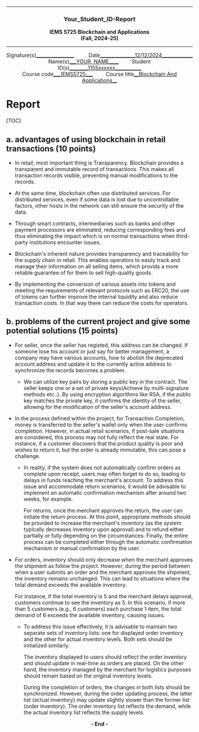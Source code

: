 <div align=center>
    <hr/>
    <h3>Your_Student_ID-Report</h3>
    <strong>
        IEMS 5725 Blockchain and Applications<br/>
        (Fall, 2024-25)
    </strong>
    <hr/>
</div>

<div align=center>
	Signature(s)<u>________________</u>&nbsp;&nbsp;&nbsp;&nbsp;&nbsp;&nbsp;&nbsp;&nbsp;&nbsp;&nbsp;Date<u>_______________12/12/2024_____________</u><br>
    Name(s)<u>___YOUR, NAME____</u>&nbsp;&nbsp;&nbsp;&nbsp;&nbsp;&nbsp;&nbsp;&nbsp;&nbsp;Student ID(s)<u>________1155xxxxxx___________</u><br>
    Course code<u>___IEMS5725___</u>&nbsp;&nbsp;&nbsp;&nbsp;&nbsp;&nbsp;&nbsp;&nbsp;&nbsp;Course title<u>__Blockchain And Applications__</u><br>
</div>

# Report

[TOC]

## a. advantages of using blockchain in retail transactions (10 points)

- In retail, most important thing is Transparency. Blockchain provides a transparent and immutable record of transactions. This makes all transaction records visible, preventing manual modifications to the records. 

- At the same time, blockchain often use distributed services. For distributed services, even if some data is lost due to uncontrollable factors, other hosts in the network can still ensure the security of the data.

- Through smart contracts, intermediaries such as banks and other payment processors are eliminated, reducing corresponding fees and thus eliminating the impact which is on normal transactions when third-party institutions encounter issues.

- Blockchain's inherent nature provides transparency and traceability for the supply chain in retail. This enables operators to easily track and manage their information on all selling items, which provids a more reliable guarantee of for them to sell high-quality goods.

- By implementing  the conversion of various assets into tokens and meeting the requirements of relevant protocols such as ERC20, the use of tokens can further improve the internal liquidity and also reduce transaction costs. In that way there can reduce the costs for operators.

## b. problems of the current project and give some potential solutions (15 points)

- For seller, once the seller has registed, this address can be changed. If someone lose his account or just say for better management, a company may have various accounts, how to abolish the deprecated account address and update it to the currently active address to synchronize the records becomes a problem.
	- We can utilize key pairs by storing a public key in the contract. The seller keeps one or a set of private keys(Achieve by multi-signature methods etc..). By using encryption algorithms like RSA, if the public key matches the private key, it confirms the identity of the seller, allowing for the modification of the seller's account address.
- In the process defined within the project, for Transaction Completion, money is transferred to the seller's wallet only when the user confirms completion. However, in actual retail scenarios, if post-sale situations are considered, this process may not fully reflect the real state. For instance, if a customer discovers that the product quality is poor and wishes to return it, but the order is already immutable, this can pose a challenge.

	- In reality, if the system does not automatically confirm orders as complete upon receipt, users may often forget to do so, leading to delays in funds reaching the merchant's account. To address this issue and accommodate return scenarios, it would be advisable to implement an automatic confirmation mechanism after around two weeks, for example.

		For returns, once the merchant approves the return, the user can initiate the return process. At this point, appropriate methods should be provided to increase the merchant's inventory (as the system typically decreases inventory upon approval) and to refund either partially or fully depending on the circumstances. Finally, the entire process can be completed either through the automatic confirmation mechanism or manual confirmation by the user.

- For orders, inventory should only decrease when the merchant approves the shipment as follow the project. However, during the period between when a user submits an order and the merchant approves the shipment, the inventory remains unchanged. This can lead to situations where the total demand exceeds the available inventory.

	For instance, if the total inventory is 5 and the merchant delays approval, customers continue to see the inventory as 5. In this scenario, if more than 5 customers (e.g., 6 customers) each purchase 1 item, the total demand of 6 exceeds the available inventory, causing issues.

	- To address this issue effectively, it is advisable to maintain two separate sets of inventory lists: one for displayed order inventory and the other for actual inventory levels. Both sets should be initialized similarly.

		The inventory displayed to users should reflect the order inventory and should update in real-time as orders are placed. On the other hand, the inventory managed by the merchant for logistics purposes should remain based on the original inventory levels.

		During the completion of orders, the changes in both lists should be synchronized. However, during the order updating process, the latter list (actual inventory) may update slightly slower than the former list (order inventory). The order inventory list reflects the demand, while the actual inventory list reflects the supply levels. 

<div align=center>
    <strong>- End -</strong>
</div>
